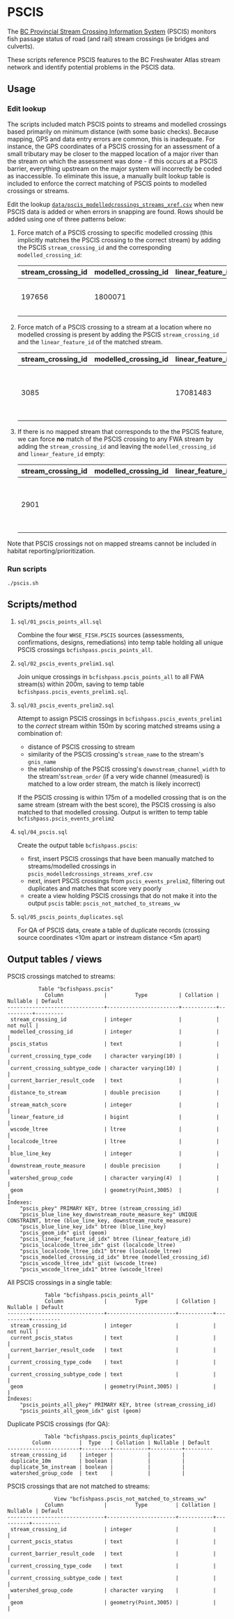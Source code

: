 # PSCIS

The [BC Provincial Stream Crossing Information System](https://www2.gov.bc.ca/gov/content/environment/natural-resource-stewardship/land-based-investment/investment-categories/fish-passage) (PSCIS) monitors fish passage status of road (and rail) stream crossings (ie bridges and culverts).

These scripts reference PSCIS features to the BC Freshwater Atlas stream network and identify potential problems in the PSCIS data.

## Usage


### Edit lookup
The scripts included match PSCIS points to streams and modelled crossings based primarily on minimum distance (with some basic checks).
Because mapping, GPS and data entry errors are common, this is inadequate. For instance, the GPS coordinates of a PSCIS crossing for an
assessment of a small tributary may be closer to the mapped location of a major river than the stream on which the assessment was done -
if this occurs at a PSCIS barrier, everything upstream on the major system will incorrectly be coded as inaccessible.  To eliminate this
issue, a manually built lookup table is included to enforce the correct matching of PSCIS points to modelled crossings or streams.

Edit the lookup [`data/pscis_modelledcrossings_streams_xref.csv`](data/pscis_modelledcrossings_streams_xref) when new PSCIS data is
added or when errors in snapping are found. Rows should be added using one of three patterns below:


1. Force match of a PSCIS crossing to specific modelled crossing (this implicitly matches the PSCIS crossing to the correct stream) by
adding the PSCIS `stream_crossing_id` and the corresponding `modelled_crossing_id`:


    | stream_crossing_id | modelled_crossing_id | linear_feature_id | reviewer |                           notes |
    |--------------------|----------------------|-------------------|----------|---------------------------------- |
    |              197656|             1800071  |                   |       SN | Match based on assessor comments |


2. Force match of a PSCIS crossing to a stream at a location where no modelled crossing is present by adding the PSCIS
`stream_crossing_id` and the `linear_feature_id` of the matched stream.


    | stream_crossing_id | modelled_crossing_id | linear_feature_id | reviewer |                           notes         |
    |--------------------|----------------------|-------------------|----------|-----------------------------------------|
    |              3085  |                      | 17081483          |       SN | No modelled crossing, matched to stream |


3. If there is no mapped stream that corresponds to the the PSCIS feature, we can force **no** match of the PSCIS crossing to any FWA stream
by adding the `stream_crossing_id` and leaving the `modelled_crossing_id` and `linear_feature_id` empty:

    | stream_crossing_id | modelled_crossing_id | linear_feature_id | reviewer |                           notes       |
    |--------------------|----------------------|-------------------|----------|---------------------------------------|
    |              2901  |                      |                   |       SN | No stream mapped at crossing location |


Note that PSCIS crossings not on mapped streams cannot be included in habitat reporting/prioritization.


### Run scripts

    ./pscis.sh


## Scripts/method


1. `sql/01_pscis_points_all.sql`

    Combine the four `WHSE_FISH.PSCIS` sources (assessments, confirmations, designs, remediations) into temp table holding all unique PSCIS crossings `bcfishpass.pscis_points_all`.

2. `sql/02_pscis_events_prelim1.sql`

    Join unique crossings in `bcfishpass.pscis_points_all` to all FWA stream(s) within 200m, saving to temp table `bcfishpass.pscis_events_prelim1.sql`.

3. `sql/03_pscis_events_prelim2.sql`

    Attempt to assign PSCIS crossings in `bcfishpass.pscis_events_prelim1` to the *correct* stream within 150m by scoring matched streams using a combination of:

    - distance of PSCIS crossing to stream
    - similarity of the PSCIS crossing's `stream_name` to the stream's `gnis_name`
    - the relationship of the PSCIS crossing's `downstream_channel_width` to the stream's`stream_order` (if a very wide channel (measured) is matched to a low order stream, the match is likely incorrect)

    If the PSCIS crossing is within 175m of a modelled crossing that is on the same stream (stream with the best score), the PSCIS crossing is also matched to that modelled crossing. Output is written to temp table `bcfishpass.pscis_events_prelim2`

4. `sql/04_pscis.sql`

    Create the output table `bcfishpass.pscis`:

    - first, insert PSCIS crossings that have been manually matched to streams/modelled crossings in `pscis_modelledcrossings_streams_xref.csv`
    - next, insert PSCIS crossings from `pscis_events_prelim2`, filtering out duplicates and matches that score very poorly
    - create a view holding PSCIS crossings that do not make it into the output `pscis` table: `pscis_not_matched_to_streams_vw`

5. `sql/05_pscis_points_duplicates.sql`

    For QA of PSCIS data, create a table of duplicate records (crossing source coordinates <10m apart or instream distance <5m apart)


## Output tables / views

PSCIS crossings matched to streams:

              Table "bcfishpass.pscis"
                Column             |         Type          | Collation | Nullable | Default
    -------------------------------+-----------------------+-----------+----------+---------
     stream_crossing_id            | integer               |           | not null |
     modelled_crossing_id          | integer               |           |          |
     pscis_status                  | text                  |           |          |
     current_crossing_type_code    | character varying(10) |           |          |
     current_crossing_subtype_code | character varying(10) |           |          |
     current_barrier_result_code   | text                  |           |          |
     distance_to_stream            | double precision      |           |          |
     stream_match_score            | integer               |           |          |
     linear_feature_id             | bigint                |           |          |
     wscode_ltree                  | ltree                 |           |          |
     localcode_ltree               | ltree                 |           |          |
     blue_line_key                 | integer               |           |          |
     downstream_route_measure      | double precision      |           |          |
     watershed_group_code          | character varying(4)  |           |          |
     geom                          | geometry(Point,3005)  |           |          |
    Indexes:
        "pscis_pkey" PRIMARY KEY, btree (stream_crossing_id)
        "pscis_blue_line_key_downstream_route_measure_key" UNIQUE CONSTRAINT, btree (blue_line_key, downstream_route_measure)
        "pscis_blue_line_key_idx" btree (blue_line_key)
        "pscis_geom_idx" gist (geom)
        "pscis_linear_feature_id_idx" btree (linear_feature_id)
        "pscis_localcode_ltree_idx" gist (localcode_ltree)
        "pscis_localcode_ltree_idx1" btree (localcode_ltree)
        "pscis_modelled_crossing_id_idx" btree (modelled_crossing_id)
        "pscis_wscode_ltree_idx" gist (wscode_ltree)
        "pscis_wscode_ltree_idx1" btree (wscode_ltree)


All PSCIS crossings in a single table:

                Table "bcfishpass.pscis_points_all"
                Column             |         Type         | Collation | Nullable | Default
    -------------------------------+----------------------+-----------+----------+---------
     stream_crossing_id            | integer              |           | not null |
     current_pscis_status          | text                 |           |          |
     current_barrier_result_code   | text                 |           |          |
     current_crossing_type_code    | text                 |           |          |
     current_crossing_subtype_code | text                 |           |          |
     geom                          | geometry(Point,3005) |           |          |
    Indexes:
        "pscis_points_all_pkey" PRIMARY KEY, btree (stream_crossing_id)
        "pscis_points_all_geom_idx" gist (geom)


Duplicate PSCIS crossings (for QA):

                Table "bcfishpass.pscis_points_duplicates"
            Column         |  Type   | Collation | Nullable | Default
    -----------------------+---------+-----------+----------+---------
     stream_crossing_id    | integer |           |          |
     duplicate_10m         | boolean |           |          |
     duplicate_5m_instream | boolean |           |          |
     watershed_group_code  | text    |           |          |


PSCIS crossings that are not matched to streams:

                   View "bcfishpass.pscis_not_matched_to_streams_vw"
                Column             |         Type         | Collation | Nullable | Default
    -------------------------------+----------------------+-----------+----------+---------
     stream_crossing_id            | integer              |           |          |
     current_pscis_status          | text                 |           |          |
     current_barrier_result_code   | text                 |           |          |
     current_crossing_type_code    | text                 |           |          |
     current_crossing_subtype_code | text                 |           |          |
     watershed_group_code          | character varying    |           |          |
     geom                          | geometry(Point,3005) |           |          |